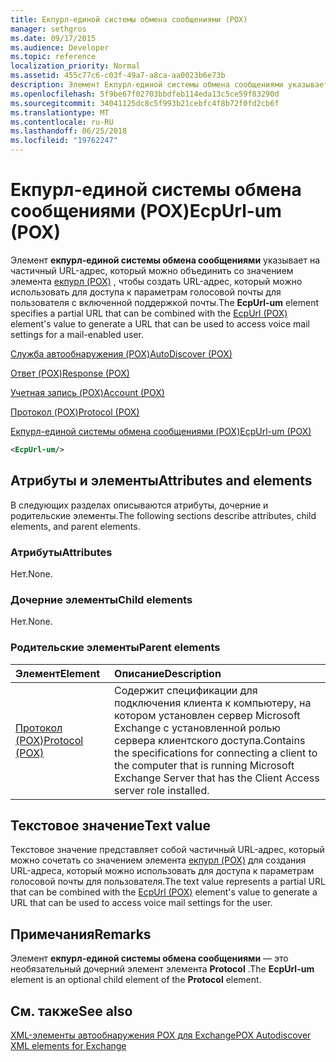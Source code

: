 ```yaml
---
title: Екпурл-единой системы обмена сообщениями (POX)
manager: sethgros
ms.date: 09/17/2015
ms.audience: Developer
ms.topic: reference
localization_priority: Normal
ms.assetid: 455c77c6-c03f-49a7-a8ca-aa0023b6e73b
description: Элемент Екпурл-единой системы обмена сообщениями указывает на частичный URL-адрес, который можно объединить со значением элемента Екпурл (POX), чтобы создать URL-адрес, который можно использовать для доступа к параметрам голосовой почты для пользователя с включенной поддержкой почты.
ms.openlocfilehash: 5f9be67f02703bbdfeb114eda13c5ce59f83290d
ms.sourcegitcommit: 34041125dc8c5f993b21cebfc4f8b72f0fd2cb6f
ms.translationtype: MT
ms.contentlocale: ru-RU
ms.lasthandoff: 06/25/2018
ms.locfileid: "19762247"
---
```

# <a name="ecpurl-um-pox"></a><span data-ttu-id="78177-103">Екпурл-единой системы обмена сообщениями (POX)</span><span class="sxs-lookup"><span data-stu-id="78177-103">EcpUrl-um (POX)</span></span>

<span data-ttu-id="78177-104">Элемент **екпурл-единой системы обмена сообщениями** указывает на частичный URL-адрес, который можно объединить со значением элемента [екпурл (POX)](ecpurl-pox.md) , чтобы создать URL-адрес, который можно использовать для доступа к параметрам голосовой почты для пользователя с включенной поддержкой почты.</span><span class="sxs-lookup"><span data-stu-id="78177-104">The **EcpUrl-um** element specifies a partial URL that can be combined with the [EcpUrl (POX)](ecpurl-pox.md) element's value to generate a URL that can be used to access voice mail settings for a mail-enabled user.</span></span> 
  
[<span data-ttu-id="78177-105">Служба автообнаружения (POX)</span><span class="sxs-lookup"><span data-stu-id="78177-105">AutoDiscover (POX)</span></span>](autodiscover-pox.md)
  
[<span data-ttu-id="78177-106">Ответ (POX)</span><span class="sxs-lookup"><span data-stu-id="78177-106">Response (POX)</span></span>](response-pox.md)
  
[<span data-ttu-id="78177-107">Учетная запись (POX)</span><span class="sxs-lookup"><span data-stu-id="78177-107">Account (POX)</span></span>](account-pox.md)
  
[<span data-ttu-id="78177-108">Протокол (POX)</span><span class="sxs-lookup"><span data-stu-id="78177-108">Protocol (POX)</span></span>](protocol-pox.md)
  
[<span data-ttu-id="78177-109">Екпурл-единой системы обмена сообщениями (POX)</span><span class="sxs-lookup"><span data-stu-id="78177-109">EcpUrl-um (POX)</span></span>](ecpurl-um-pox.md)
  
```XML
<EcpUrl-um/>
```

## <a name="attributes-and-elements"></a><span data-ttu-id="78177-110">Атрибуты и элементы</span><span class="sxs-lookup"><span data-stu-id="78177-110">Attributes and elements</span></span>

<span data-ttu-id="78177-111">В следующих разделах описываются атрибуты, дочерние и родительские элементы.</span><span class="sxs-lookup"><span data-stu-id="78177-111">The following sections describe attributes, child elements, and parent elements.</span></span>
  
### <a name="attributes"></a><span data-ttu-id="78177-112">Атрибуты</span><span class="sxs-lookup"><span data-stu-id="78177-112">Attributes</span></span>

<span data-ttu-id="78177-113">Нет.</span><span class="sxs-lookup"><span data-stu-id="78177-113">None.</span></span>
  
### <a name="child-elements"></a><span data-ttu-id="78177-114">Дочерние элементы</span><span class="sxs-lookup"><span data-stu-id="78177-114">Child elements</span></span>

<span data-ttu-id="78177-115">Нет.</span><span class="sxs-lookup"><span data-stu-id="78177-115">None.</span></span>
  
### <a name="parent-elements"></a><span data-ttu-id="78177-116">Родительские элементы</span><span class="sxs-lookup"><span data-stu-id="78177-116">Parent elements</span></span>

|<span data-ttu-id="78177-117">**Элемент**</span><span class="sxs-lookup"><span data-stu-id="78177-117">**Element**</span></span>|<span data-ttu-id="78177-118">**Описание**</span><span class="sxs-lookup"><span data-stu-id="78177-118">**Description**</span></span>|
|:-----|:-----|
|[<span data-ttu-id="78177-119">Протокол (POX)</span><span class="sxs-lookup"><span data-stu-id="78177-119">Protocol (POX)</span></span>](protocol-pox.md) <br/> |<span data-ttu-id="78177-120">Содержит спецификации для подключения клиента к компьютеру, на котором установлен сервер Microsoft Exchange с установленной ролью сервера клиентского доступа.</span><span class="sxs-lookup"><span data-stu-id="78177-120">Contains the specifications for connecting a client to the computer that is running Microsoft Exchange Server that has the Client Access server role installed.</span></span>  <br/> |
   
## <a name="text-value"></a><span data-ttu-id="78177-121">Текстовое значение</span><span class="sxs-lookup"><span data-stu-id="78177-121">Text value</span></span>

<span data-ttu-id="78177-122">Текстовое значение представляет собой частичный URL-адрес, который можно сочетать со значением элемента [екпурл (POX)](ecpurl-pox.md) для создания URL-адреса, который можно использовать для доступа к параметрам голосовой почты для пользователя.</span><span class="sxs-lookup"><span data-stu-id="78177-122">The text value represents a partial URL that can be combined with the [EcpUrl (POX)](ecpurl-pox.md) element's value to generate a URL that can be used to access voice mail settings for the user.</span></span> 
  
## <a name="remarks"></a><span data-ttu-id="78177-123">Примечания</span><span class="sxs-lookup"><span data-stu-id="78177-123">Remarks</span></span>

<span data-ttu-id="78177-124">Элемент **екпурл-единой системы обмена сообщениями** — это необязательный дочерний элемент элемента **Protocol** .</span><span class="sxs-lookup"><span data-stu-id="78177-124">The **EcpUrl-um** element is an optional child element of the **Protocol** element.</span></span> 
  
## <a name="see-also"></a><span data-ttu-id="78177-125">См. также</span><span class="sxs-lookup"><span data-stu-id="78177-125">See also</span></span>



[<span data-ttu-id="78177-126">XML-элементы автообнаружения POX для Exchange</span><span class="sxs-lookup"><span data-stu-id="78177-126">POX Autodiscover XML elements for Exchange</span></span>](pox-autodiscover-xml-elements-for-exchange.md)

